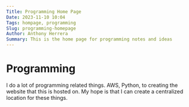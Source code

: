 ```yaml
---
Title: Programming Home Page
Date: 2023-11-10 10:04 
Tags: hompage, programming
Slug: programming-homepage
Author: Anthony Herrera
Summary: This is the home page for programming notes and ideas
---
```


# Programming

I do a lot of programming related things. AWS, Python, to creating the website that this is hosted on. My hope is that  I can create a centralized location for these things.

